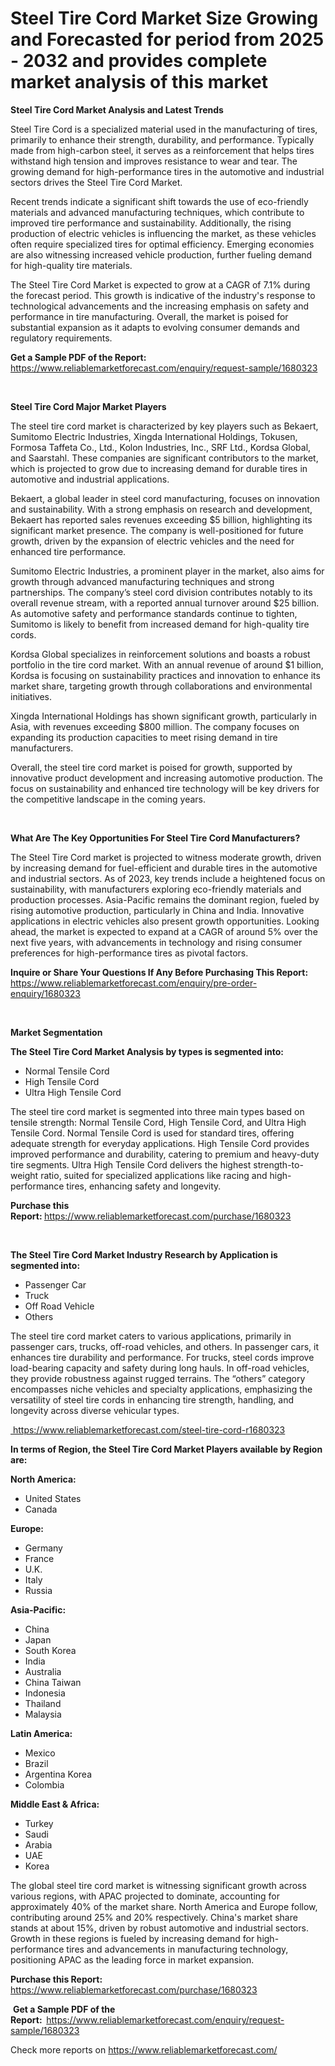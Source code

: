 <p><h1>Steel Tire Cord Market Size Growing and Forecasted for period from 2025 - 2032 and provides complete market analysis of this market</h1></p><p><strong>Steel Tire Cord Market Analysis and Latest Trends</strong></p>
<p><p>Steel Tire Cord is a specialized material used in the manufacturing of tires, primarily to enhance their strength, durability, and performance. Typically made from high-carbon steel, it serves as a reinforcement that helps tires withstand high tension and improves resistance to wear and tear. The growing demand for high-performance tires in the automotive and industrial sectors drives the Steel Tire Cord Market. </p><p>Recent trends indicate a significant shift towards the use of eco-friendly materials and advanced manufacturing techniques, which contribute to improved tire performance and sustainability. Additionally, the rising production of electric vehicles is influencing the market, as these vehicles often require specialized tires for optimal efficiency. Emerging economies are also witnessing increased vehicle production, further fueling demand for high-quality tire materials.</p><p>The Steel Tire Cord Market is expected to grow at a CAGR of 7.1% during the forecast period. This growth is indicative of the industry's response to technological advancements and the increasing emphasis on safety and performance in tire manufacturing. Overall, the market is poised for substantial expansion as it adapts to evolving consumer demands and regulatory requirements.</p></p>
<p><strong>Get a Sample PDF of the Report:&nbsp;</strong> <a href="https://www.reliablemarketforecast.com/enquiry/request-sample/1680323?utm_campaign=2780&utm_medium=2&utm_source=Github&utm_content=ia&utm_term=25032025&utm_id=steel-tire-cord">https://www.reliablemarketforecast.com/enquiry/request-sample/1680323</a></p>
<p>&nbsp;</p>
<p><strong>Steel Tire Cord Major Market Players</strong></p>
<p><p>The steel tire cord market is characterized by key players such as Bekaert, Sumitomo Electric Industries, Xingda International Holdings, Tokusen, Formosa Taffeta Co., Ltd., Kolon Industries, Inc., SRF Ltd., Kordsa Global, and Saarstahl. These companies are significant contributors to the market, which is projected to grow due to increasing demand for durable tires in automotive and industrial applications.</p><p>Bekaert, a global leader in steel cord manufacturing, focuses on innovation and sustainability. With a strong emphasis on research and development, Bekaert has reported sales revenues exceeding $5 billion, highlighting its significant market presence. The company is well-positioned for future growth, driven by the expansion of electric vehicles and the need for enhanced tire performance.</p><p>Sumitomo Electric Industries, a prominent player in the market, also aims for growth through advanced manufacturing techniques and strong partnerships. The company’s steel cord division contributes notably to its overall revenue stream, with a reported annual turnover around $25 billion. As automotive safety and performance standards continue to tighten, Sumitomo is likely to benefit from increased demand for high-quality tire cords.</p><p>Kordsa Global specializes in reinforcement solutions and boasts a robust portfolio in the tire cord market. With an annual revenue of around $1 billion, Kordsa is focusing on sustainability practices and innovation to enhance its market share, targeting growth through collaborations and environmental initiatives.</p><p>Xingda International Holdings has shown significant growth, particularly in Asia, with revenues exceeding $800 million. The company focuses on expanding its production capacities to meet rising demand in tire manufacturers.</p><p>Overall, the steel tire cord market is poised for growth, supported by innovative product development and increasing automotive production. The focus on sustainability and enhanced tire technology will be key drivers for the competitive landscape in the coming years.</p></p>
<p>&nbsp;</p>
<p><strong>What Are The Key Opportunities For Steel Tire Cord Manufacturers?</strong></p>
<p><p>The Steel Tire Cord market is projected to witness moderate growth, driven by increasing demand for fuel-efficient and durable tires in the automotive and industrial sectors. As of 2023, key trends include a heightened focus on sustainability, with manufacturers exploring eco-friendly materials and production processes. Asia-Pacific remains the dominant region, fueled by rising automotive production, particularly in China and India. Innovative applications in electric vehicles also present growth opportunities. Looking ahead, the market is expected to expand at a CAGR of around 5% over the next five years, with advancements in technology and rising consumer preferences for high-performance tires as pivotal factors.</p></p>
<p><strong>Inquire or Share Your Questions If Any Before Purchasing This Report:</strong> <a href="https://www.reliablemarketforecast.com/enquiry/pre-order-enquiry/1680323?utm_campaign=2780&utm_medium=2&utm_source=Github&utm_content=ia&utm_term=25032025&utm_id=steel-tire-cord">https://www.reliablemarketforecast.com/enquiry/pre-order-enquiry/1680323</a></p>
<p>&nbsp;</p>
<p><strong>Market Segmentation</strong></p>
<p><strong>The Steel Tire Cord Market Analysis by types is segmented into:</strong></p>
<p><ul><li>Normal Tensile Cord</li><li>High Tensile Cord</li><li>Ultra High Tensile Cord</li></ul></p>
<p><p>The steel tire cord market is segmented into three main types based on tensile strength: Normal Tensile Cord, High Tensile Cord, and Ultra High Tensile Cord. Normal Tensile Cord is used for standard tires, offering adequate strength for everyday applications. High Tensile Cord provides improved performance and durability, catering to premium and heavy-duty tire segments. Ultra High Tensile Cord delivers the highest strength-to-weight ratio, suited for specialized applications like racing and high-performance tires, enhancing safety and longevity.</p></p>
<p><strong>Purchase this Report:&nbsp;</strong><a href="https://www.reliablemarketforecast.com/purchase/1680323?utm_campaign=2780&utm_medium=2&utm_source=Github&utm_content=ia&utm_term=25032025&utm_id=steel-tire-cord">https://www.reliablemarketforecast.com/purchase/1680323</a></p>
<p>&nbsp;</p>
<p><strong>The Steel Tire Cord Market Industry Research by Application is segmented into:</strong></p>
<p><ul><li>Passenger Car</li><li>Truck</li><li>Off Road Vehicle</li><li>Others</li></ul></p>
<p><p>The steel tire cord market caters to various applications, primarily in passenger cars, trucks, off-road vehicles, and others. In passenger cars, it enhances tire durability and performance. For trucks, steel cords improve load-bearing capacity and safety during long hauls. In off-road vehicles, they provide robustness against rugged terrains. The “others” category encompasses niche vehicles and specialty applications, emphasizing the versatility of steel tire cords in enhancing tire strength, handling, and longevity across diverse vehicular types.</p></p>
<p><a href="https://www.reliablemarketforecast.com/steel-tire-cord-r1680323?utm_campaign=2780&utm_medium=2&utm_source=Github&utm_content=ia&utm_term=25032025&utm_id=steel-tire-cord">&nbsp;https://www.reliablemarketforecast.com/steel-tire-cord-r1680323</a></p>
<p><strong>In terms of Region, the Steel Tire Cord Market Players available by Region are:</strong></p>
<p>
    <p> <strong> North America: </strong>
        <ul>
            <li>United States</li>
            <li>Canada</li>
        </ul>
        </p> 
    <p> <strong> Europe: </strong>
        <ul>
            <li>Germany</li>
            <li>France</li>
            <li>U.K.</li>
            <li>Italy</li>
            <li>Russia</li>
        </ul>
        </p> 
    <p> <strong> Asia-Pacific: </strong>
        <ul>
            <li>China</li>
            <li>Japan</li>
            <li>South Korea</li>
            <li>India</li>
            <li>Australia</li>
            <li>China Taiwan</li>
            <li>Indonesia</li>
            <li>Thailand</li>
            <li>Malaysia</li>
        </ul>
        </p> 
    <p> <strong> Latin America: </strong>
        <ul>
            <li>Mexico</li>
            <li>Brazil</li>
            <li>Argentina Korea</li>
            <li>Colombia</li>
        </ul>
        </p> 
    <p> <strong> Middle East & Africa: </strong>
        <ul>
            <li>Turkey</li>
            <li>Saudi</li>
            <li>Arabia</li>
            <li>UAE</li>
            <li>Korea</li>
        </ul>
    </p>
    </p>
<p><p>The global steel tire cord market is witnessing significant growth across various regions, with APAC projected to dominate, accounting for approximately 40% of the market share. North America and Europe follow, contributing around 25% and 20% respectively. China's market share stands at about 15%, driven by robust automotive and industrial sectors. Growth in these regions is fueled by increasing demand for high-performance tires and advancements in manufacturing technology, positioning APAC as the leading force in market expansion.</p></p>
<p><strong>Purchase this Report: </strong><a href="https://www.reliablemarketforecast.com/purchase/1680323?utm_campaign=2780&utm_medium=2&utm_source=Github&utm_content=ia&utm_term=25032025&utm_id=steel-tire-cord">https://www.reliablemarketforecast.com/purchase/1680323</a></p>
<p>&nbsp;<strong>Get a Sample PDF of the Report:&nbsp;&nbsp;</strong><a href="https://www.reliablemarketforecast.com/enquiry/request-sample/1680323?utm_campaign=2780&utm_medium=2&utm_source=Github&utm_content=ia&utm_term=25032025&utm_id=steel-tire-cord">https://www.reliablemarketforecast.com/enquiry/request-sample/1680323</a></p>
<p><strong></strong></p>
<p>Check more reports on <a href="https://www.reliablemarketforecast.com/?utm_campaign=2780&utm_medium=2&utm_source=Github&utm_content=ia&utm_term=25032025&utm_id=steel-tire-cord">https://www.reliablemarketforecast.com/</a></p>
